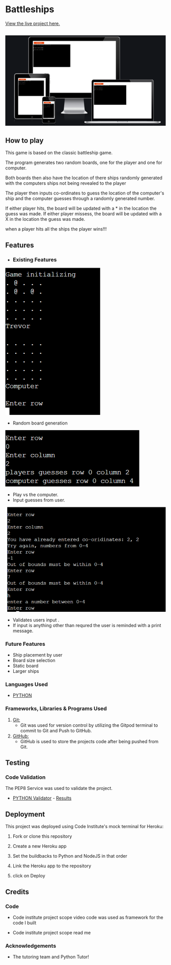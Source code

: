 <h1 align="left">Battleships</h1>

[View the live project here.](https://battle-ships-p3.herokuapp.com/)



<h2 align ="center"><img src="images/imageswebsite.png"></h2>

## How to play


 This game is based on the classic battleship game.

 The program generates two random boards, one for the player and one for
  computer.

 Both boards then also have the location of there ships randomly generated
 with the computers ships not being revealed to the player

 The player then inputs co-ordinates to guess the location of the computer's ship and the 
 computer guesses through a randomly generated number.

 If either player hits, the board will be updated with a * in the location the guess was made.
 If either player missess, the board will be updated with a X in the location the guess was made.

 when a player hits all the ships the player wins!!!


    
## Features


- ### Existing Features



 <img src="images/random-board.png">


 

- Random board generation


<img src="images/input.png">





- Play vs the computer.
- Input guesses from user.



<img src="images/validation.png">





- Validates users input .
- If input is anything other than requred the user is reminded with a print message.




### Future Features

-  Ship placement by user
-  Board size selection
-  Static board
-  Larger ships

### Languages Used

-   [PYTHON](https://en.wikipedia.org/wiki/Python_(programming_language))

### Frameworks, Libraries & Programs Used
    

1. [Git:](https://git-scm.com/)
    - Git was used for version control by utilizing the Gitpod terminal to commit to Git and Push to GitHub.
1. [GitHub:](https://github.com/)
    - GitHub is used to store the projects code after being pushed from Git.

    


## Testing
### Code Validation

The PEP8  Service was used to validate the project.

-   [PYTHON Validator](http://pep8online.com/) - [Results](images/pep8.png)
     
     


## Deployment

This project was deployed using Code Institute's mock terminal for Heroku:

   1. Fork or clone this repository

   2. Create a new Heroku app
   
   3. Set the buildbacks to Python and NodeJS in that order

   4. Link the Heroku app to the repository

   5. click on Deploy

   


## Credits


### Code

-  Code institute project scope video code was used as framework for the code I built

-  Code institute project scope read me


### Acknowledgements

-   The tutoring team and Python Tutor!